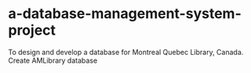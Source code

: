 # a-database-management-system-project
To design and develop a database for Montreal Quebec Library, Canada.
Create AMLibrary database
